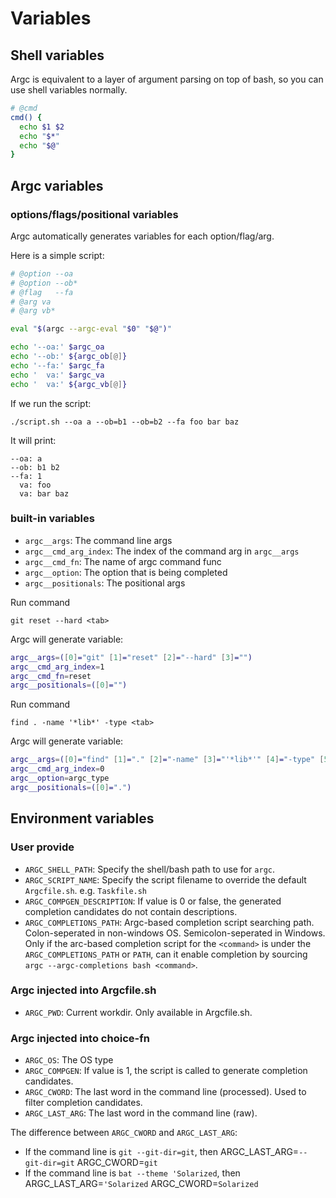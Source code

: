 # Variables

## Shell variables

Argc is equivalent to a layer of argument parsing on top of bash, so you can use shell variables normally.

```sh
# @cmd
cmd() {
  echo $1 $2
  echo "$*"
  echo "$@"
}
```

## Argc variables

### options/flags/positional variables

Argc automatically generates variables for each option/flag/arg.

Here is a simple script:
```sh
# @option --oa
# @option --ob*
# @flag   --fa
# @arg va
# @arg vb*

eval "$(argc --argc-eval "$0" "$@")"

echo '--oa:' $argc_oa
echo '--ob:' ${argc_ob[@]}
echo '--fa:' $argc_fa
echo '  va:' $argc_va
echo '  va:' ${argc_vb[@]}
```

If we run the script:
```
./script.sh --oa a --ob=b1 --ob=b2 --fa foo bar baz
```
It will print:
```
--oa: a
--ob: b1 b2
--fa: 1
  va: foo
  va: bar baz
```

### built-in variables

- `argc__args`:  The command line args
- `argc__cmd_arg_index`: The index of the command arg in `argc__args`
- `argc__cmd_fn`: The name of argc command func
- `argc__option`: The option that is being completed
- `argc__positionals`: The positional args

Run command

```
git reset --hard <tab>
```

Argc will generate variable:
```sh
argc__args=([0]="git" [1]="reset" [2]="--hard" [3]="")
argc__cmd_arg_index=1
argc__cmd_fn=reset
argc__positionals=([0]="")
```

Run command

```
find . -name '*lib*' -type <tab>
```

Argc will generate variable:
```sh
argc__args=([0]="find" [1]="." [2]="-name" [3]="'*lib*'" [4]="-type" [5]="")
argc__cmd_arg_index=0
argc__option=argc_type
argc__positionals=([0]=".")
```

## Environment variables

### User provide

- `ARGC_SHELL_PATH`: Specify the shell/bash path to use for `argc`.
- `ARGC_SCRIPT_NAME`: Specify the script filename to override the default `Argcfile.sh`. e.g. `Taskfile.sh`
- `ARGC_COMPGEN_DESCRIPTION`: If value is 0 or false, the generated completion candidates do not contain descriptions.
- `ARGC_COMPLETIONS_PATH`: Argc-based completion script searching path.
                           Colon-seperated in non-windows OS. Semicolon-seperated in Windows.
                           Only if the arc-based completion script for the `<command>` is under the `ARGC_COMPLETIONS_PATH` or `PATH`, can it enable completion by sourcing `argc --argc-completions bash <command>`.

### Argc injected into Argcfile.sh

- `ARGC_PWD`: Current workdir. Only available in Argcfile.sh.

### Argc injected into choice-fn

- `ARGC_OS`: The OS type
- `ARGC_COMPGEN`: If value is 1, the script is called to generate completion candidates.
- `ARGC_CWORD`: The last word in the command line (processed). Used to filter completion candidates.
- `ARGC_LAST_ARG`: The last word in the command line (raw).

The difference between `ARGC_CWORD` and `ARGC_LAST_ARG`:
- If the command line is `git --git-dir=git`, then ARGC_LAST_ARG=`--git-dir=git` ARGC_CWORD=`git`
- If the command line is `bat --theme 'Solarized`, then ARGC_LAST_ARG=`'Solarized` ARGC_CWORD=`Solarized`
